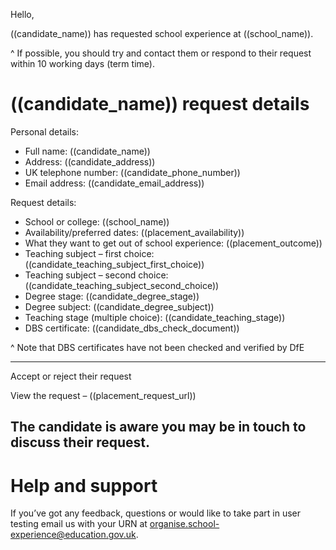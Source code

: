 Hello,

((candidate_name)) has requested school experience at ((school_name)).

^ If possible, you should try and contact them or respond to their request within 10 working days (term time).

# ((candidate_name)) request details

Personal details:

* Full name: ((candidate_name))
* Address: ((candidate_address))
* UK telephone number: ((candidate_phone_number))
* Email address: ((candidate_email_address))

Request details:

* School or college: ((school_name))
* Availability/preferred dates: ((placement_availability))
* What they want to get out of school experience: ((placement_outcome))
* Teaching subject – first choice: ((candidate_teaching_subject_first_choice))
* Teaching subject – second choice: ((candidate_teaching_subject_second_choice))
* Degree stage: ((candidate_degree_stage))
* Degree subject: ((candidate_degree_subject))
* Teaching stage (multiple choice): ((candidate_teaching_stage))
* DBS certificate: ((candidate_dbs_check_document))

^ Note that DBS certificates have not been checked and verified by DfE

---
Accept or reject their request

View the request – ((placement_request_url))

The candidate is aware you may be in touch to discuss their request.
---

# Help and support

If you’ve got any feedback, questions or would like to take part in user testing email us with your URN at organise.school-experience@education.gov.uk.